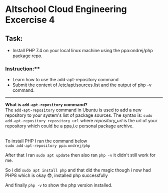# Altschool Cloud Engineering Excercise 4

## Task:
- Install PHP 7.4 on your local linux machine using the ppa:ondrej/php package repo.

### Instruction:**<br/>
- Learn how to use the add-apt-repository command
- Submit the content of /etc/apt/sources.list and the output of php -v command.
---

**What is `add-apt-repository` command?**<br/>
The `add-apt-repository` command in Ubuntu is used to add a new repository to your system's list of package sources.
The syntax is: `sudo add-apt-repository repository_url` where *repository_url* is the url of your repository which could be a ppa,i.e personal package archive.<br/><br/>

To install PHP I ran the command below <br>  `sudo add-apt-repository ppa:ondrej/php`

After that I ran `sudo apt update` then also ran `php -v` it didn't still work for me.

So i did `sudo apt install php` and that did the magic though i now had PHP8 which is okay 😎, installed php successfully

And finally `php -v` to show the php version installed.
